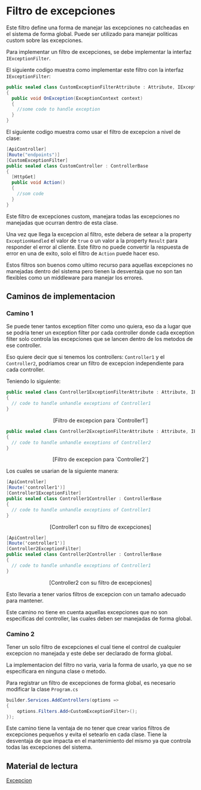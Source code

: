 # Filtro de excepciones

Este filtro define una forma de manejar las excepciones no catcheadas en el sistema de forma global. Puede ser utilizado para manejar politicas custom sobre las excepciones.

Para implementar un filtro de excepciones, se debe implementar la interfaz `IExceptionFilter`.

El siguiente codigo muestra como implementar este filtro con la interfaz `IExceptionFilter`:

```C#
public sealed class CustomExceptionFilterAttribute : Attribute, IExceptionFiler
{
  public void OnException(ExceptionContext context)
  {
    //some code to handle exception
  }
}
```

El siguiente codigo muestra como usar el filtro de excepcion a nivel de clase:

```C#
[ApiController]
[Route("endpoints")]
[CustomExceptionFilter]
public sealed class CustomController : ControllerBase
{
  [HttpGet]
  public void Action()
  {
    //som code
  }
}
```

Este filtro de excepciones custom, manejara todas las excepciones no manejadas que ocurran dentro de esta clase.

Una vez que llega la excepcion al filtro, este debera de setear a la property `ExceptionHandled` el valor de `true` o un valor a la property `Result` para responder el error al cliente. Este filtro no puede convertir la respuesta de error en una de exito, solo el filtro de `Action` puede hacer eso.

Estos filtros son buenos como ultimo recurso para aquellas excepciones no manejadas dentro del sistema pero tienen la desventaja que no son tan flexibles como un middleware para manejar los errores.

## Caminos de implementacion

### Camino 1

Se puede tener tantos exception filter como uno quiera, eso da a lugar que se podria tener un exception filter por cada controller donde cada exception filter solo controla las excepciones que se lancen dentro de los metodos de ese controller.

Eso quiere decir que si tenemos los controllers: `Controller1` y el `Controller2`, podriamos crear un filtro de excepcion independiente para cada controller.

Teniendo lo siguiente:

```C#
public sealed class Controller1ExceptionFilterAttribute : Attribute, IExceptionFilter
{
  // code to handle unhandle exceptions of Controller1
}
```

<p align="center">
[Filtro de excepcion para `Controller1`]
</p>

```C#
public sealed class Controller2ExceptionFilterAttribute : Attribute, IExceptionFilter
{
  // code to handle unhandle exceptions of Controller2
}
```

<p align="center">
[Filtro de excepcion para `Controller2`]
</p>

Los cuales se usarian de la siguiente manera:

```C#
[ApiController]
[Route('controller1')]
[Controller1ExceptionFilter]
public sealed class Controller1Controller : ControllerBase
{
  // code to handle unhandle exceptions of Controller1
}
```

<p align="center">
[Controller1 con su filtro de excepciones]
</p>

```C#
[ApiController]
[Route('controller1')]
[Controller2ExceptionFilter]
public sealed class Controller2Controller : ControllerBase
{
  // code to handle unhandle exceptions of Controller1
}
```

<p align="center">
[Controller2 con su filtro de excepciones]
</p>

Esto llevaria a tener varios filtros de excepcion con un tamaño adecuado para mantener.

Este camino no tiene en cuenta aquellas excepciones que no son especificas del controller, las cuales deben ser manejadas de forma global.

### Camino 2

Tener un solo filtro de excepciones el cual tiene el control de cualquier excepcion no manejada y este debe ser declarado de forma global.

La implementacion del filtro no varia, varia la forma de usarlo, ya que no se especificara en ninguna clase o metodo.

Para registrar un filtro de excepciones de forma global, es necesario modificar la clase `Program.cs`

```C#
builder.Services.AddControllers(options =>
{
    options.Filters.Add<CustomExceptionFilter>();
});
```

Este camino tiene la ventaja de no tener que crear varios filtros de excepciones pequeños y evita el setearlo en cada clase. Tiene la desventaja de que impacta en el mantenimiento del mismo ya que controla todas las excepciones del sistema.

## Material de lectura

[Excepcion](https://learn.microsoft.com/en-us/aspnet/core/mvc/controllers/filters?view=aspnetcore-8.0#exception-filters)

